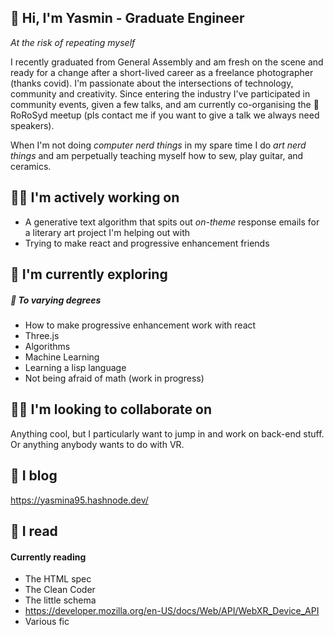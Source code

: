 ## 🥳 Hi, I'm Yasmin - Graduate Engineer

*At the risk of repeating myself*

I recently graduated from General Assembly and am fresh on the scene and ready for a change after a short-lived career as a freelance photographer (thanks covid).
I'm passionate about the intersections of technology, community and creativity. Since entering the industry I've participated in community events, given a few talks, and am currently co-organising the 🚂 RoRoSyd meetup (pls contact me if you want to give a talk we always need speakers).

When I'm not doing *computer nerd things* in my spare time I do *art nerd things* and am perpetually teaching myself how to sew, play guitar, and ceramics.

## 👩‍💻 I'm actively working on
- A generative text algorithm that spits out *on-theme* response emails for a literary art project I'm helping out with
- Trying to make react and progressive enhancement friends

## 🤯 I'm currently exploring 
##### 🫠 To varying degrees 
- How to make progressive enhancement work with react
- Three.js
- Algorithms
- Machine Learning
- Learning a lisp language 
- Not being afraid of math (work in progress)

## 💃🕺 I'm looking to collaborate on
Anything cool, but I particularly want to jump in and work on back-end stuff. Or anything anybody wants to do with VR.

## 🐬 I blog
https://yasmina95.hashnode.dev/

## 🐍 I read 
#### Currently reading
- The HTML spec
- The Clean Coder
- The little schema 
- https://developer.mozilla.org/en-US/docs/Web/API/WebXR_Device_API 
- Various fic

<!---
Yasmin-A95/Yasmin-A95 is a ✨ special ✨ repository because its `README.md` (this file) appears on your GitHub profile.
You can click the Preview link to take a look at your changes.
--->
